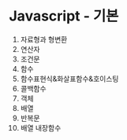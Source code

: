 # Javascript - 기본

01. 자료형과 형변환
02. 연산자
03. 조건문
04. 함수
05. 함수표현식&화살표함수&호이스팅
06. 콜백함수
07. 객체
08. 배열
09. 반복문
10. 배열 내장함수
